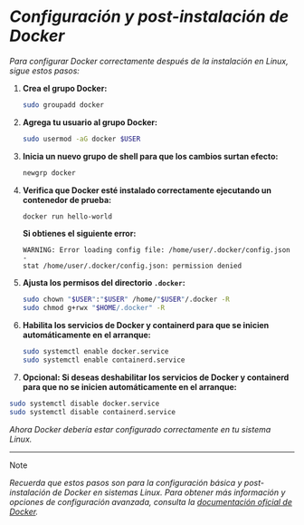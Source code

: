 <!-- Autor: Daniel Benjamin Perez Morales -->
<!-- GitHub: https://github.com/DanielBenjaminPerezMoralesDev13 -->
<!-- Gitlab: https://gitlab.com/DanielBenjaminPerezMoralesDev13 -->
<!-- Correo electrónico: danielperezdev@proton.me -->
# ***Configuración y post-instalación de Docker***

*Para configurar Docker correctamente después de la instalación en Linux, sigue estos pasos:*

1. **Crea el grupo Docker:**

    ```bash
    sudo groupadd docker
    ```

2. **Agrega tu usuario al grupo Docker:**

    ```bash
    sudo usermod -aG docker $USER
    ```

3. **Inicia un nuevo grupo de shell para que los cambios surtan efecto:**

    ```bash
    newgrp docker
    ```

4. **Verifica que Docker esté instalado correctamente ejecutando un contenedor de prueba:**

    ```bash
    docker run hello-world
    ```

    **Si obtienes el siguiente error:**

    ```plaintext
    WARNING: Error loading config file: /home/user/.docker/config.json -
    stat /home/user/.docker/config.json: permission denied
    ```

5. **Ajusta los permisos del directorio `.docker`:**

    ```bash
    sudo chown "$USER":"$USER" /home/"$USER"/.docker -R
    sudo chmod g+rwx "$HOME/.docker" -R
    ```

6. **Habilita los servicios de Docker y containerd para que se inicien automáticamente en el arranque:**

    ```bash
    sudo systemctl enable docker.service
    sudo systemctl enable containerd.service
    ```

7. **Opcional: Si deseas deshabilitar los servicios de Docker y containerd para que no se inicien automáticamente en el arranque:**

```bash
sudo systemctl disable docker.service
sudo systemctl disable containerd.service
```

*Ahora Docker debería estar configurado correctamente en tu sistema Linux.*

---

> [!NOTE]
> *Recuerda que estos pasos son para la configuración básica y post-instalación de Docker en sistemas Linux. Para obtener más información y opciones de configuración avanzada, consulta la [documentación oficial de Docker](https://docs.docker.com/engine/install/linux-postinstall/ "https://docs.docker.com/engine/install/linux-postinstall/").*
